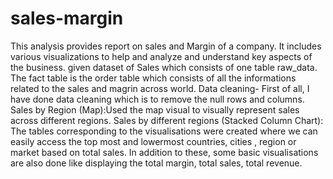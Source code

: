 # sales-margin

This analysis provides report on sales and Margin of a company. It includes various visualizations to help and analyze and understand key aspects of the business. given dataset of Sales which consists of one table raw_data. The fact table is the order table which consists of all the informations related to the sales and magrin across world. Data cleaning- First of all, I have done data cleaning which is to remove the null rows and columns. Sales by Region (Map):Used the map visual to visually represent sales across different regions. Sales by different regions (Stacked Column Chart): The tables corresponding to the visualisations were created where we can easily access the top most and lowermost countries, cities , region or market based on total sales. In addition to these, some basic visualisations are also done like displaying the total margin, total sales, total revenue.
